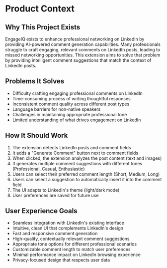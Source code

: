 # Product Context

## Why This Project Exists
EngageIQ exists to enhance professional networking on LinkedIn by providing AI-powered comment generation capabilities. Many professionals struggle to craft engaging, relevant comments on LinkedIn posts, leading to missed networking opportunities. This extension aims to solve that problem by providing intelligent comment suggestions that match the context of LinkedIn posts.

## Problems It Solves
- Difficulty crafting engaging professional comments on LinkedIn
- Time-consuming process of writing thoughtful responses
- Inconsistent comment quality across different post types
- Language barriers for non-native speakers
- Challenges in maintaining appropriate professional tone
- Limited understanding of what drives engagement on LinkedIn

## How It Should Work
1. The extension detects LinkedIn posts and comment fields
2. It adds a "Generate Comment" button next to comment fields
3. When clicked, the extension analyzes the post content (text and images)
4. It generates multiple comment suggestions with different tones (Professional, Casual, Enthusiastic)
5. Users can select their preferred comment length (Short, Medium, Long)
6. Users can select a suggestion to automatically insert it into the comment field
7. The UI adapts to LinkedIn's theme (light/dark mode)
8. User preferences are saved for future use

## User Experience Goals
- Seamless integration with LinkedIn's existing interface
- Intuitive, clean UI that complements LinkedIn's design
- Fast and responsive comment generation
- High-quality, contextually relevant comment suggestions
- Appropriate tone options for different professional scenarios
- Customizable comment length to match user preferences
- Minimal performance impact on LinkedIn browsing experience
- Privacy-focused design that respects user data
